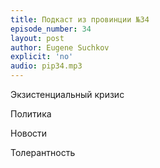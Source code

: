 ```yaml
---
title: Подкаст из провинции №34
episode_number: 34
layout: post
author: Eugene Suchkov
explicit: 'no'
audio: pip34.mp3
---
```

Экзистенциальный кризис

Политика

Новости

Толерантность